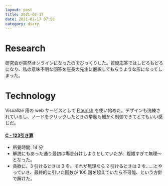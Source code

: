 ```yaml
---
layout: post
title: 2021-02-17
date: 2021-02-17 07:58
category: diary
---
```


# Research
研究会が突然オンラインになったのでびっくりした。質疑応答ではしどろもどろになり、私の意味不明な回答を座長の先生に翻訳してもらうような形になってしまった。

# Technology
Visualize 用の web サービスとして [Flourish](https://flourish.studio/) を使い始めた。デザインも洗練されているし、ノードをクリックしたときの挙動も細かく制御できてとてもいい感じだ。

#### [C - 123引き算](https://atcoder.jp/contests/abc011/tasks/abc011_3)
- 所要時間: 14 分
- 解説にもあった通り最初は場合分けしようとしていたが、複雑すぎて無理〜となった。
- 貪欲に、3 引けるときは 3 を、それが無理なら 2 引けるときは 2 を……とやっていき、最終的に引いた回数が 100 回を超えていたら不可能、という方針で解けた。